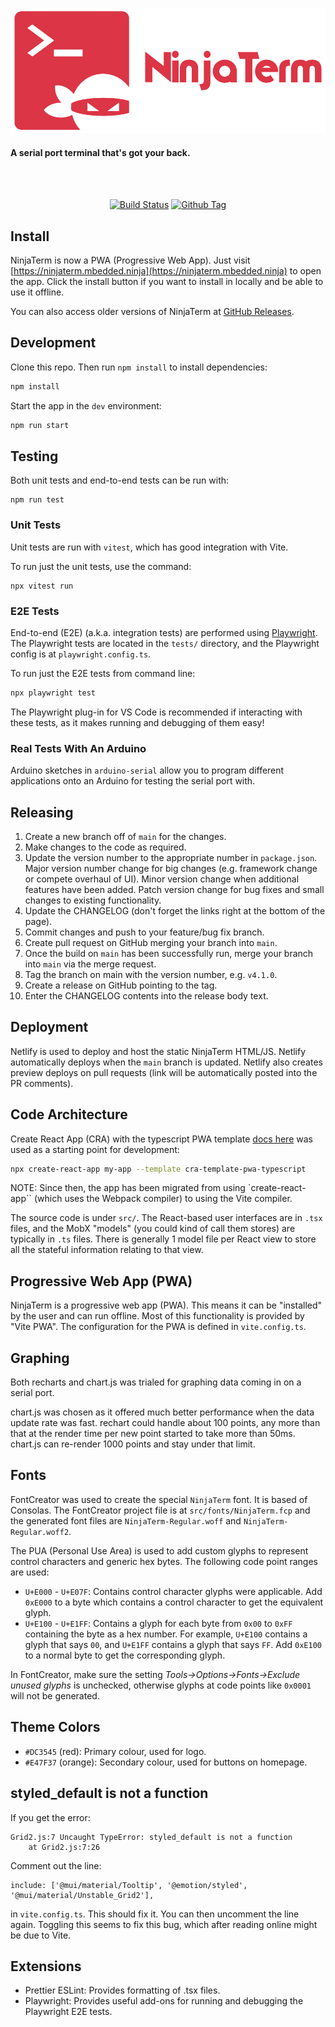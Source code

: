<p align="center"><img src="img/logo/v3/github-readme-logo.png" alt="QList" height="200px"></p>

#### A serial port terminal that's got your back.

<br>

<br>

<div align="center">

[![Build Status][github-actions-status]][github-actions-url]
[![Github Tag][github-tag-image]][github-tag-url]

</div>

## Install

NinjaTerm is now a PWA (Progressive Web App). Just visit [https://ninjaterm.mbedded.ninja](https://ninjaterm.mbedded.ninja) to open the app. Click the install button if you want to install in locally and be able to use it offline.

You can also access older versions of NinjaTerm at [GitHub Releases](https://github.com/gbmhunter/NinjaTerm/releases).

## Development

Clone this repo. Then run `npm install` to install dependencies:

```bash
npm install
```

Start the app in the `dev` environment:

```bash
npm run start
```

## Testing

Both unit tests and end-to-end tests can be run with:

```shell
npm run test
```

### Unit Tests

Unit tests are run with `vitest`, which has good integration with Vite.

To run just the unit tests, use the command:

```
npx vitest run
```

### E2E Tests

End-to-end (E2E) (a.k.a. integration tests) are performed using [Playwright](https://playwright.dev/). The Playwright tests are located in the `tests/` directory, and the Playwright config is at `playwright.config.ts`.

To run just the E2E tests from command line:

```bash
npx playwright test
```

The Playwright plug-in for VS Code is recommended if interacting with these tests, as it makes running and debugging of them easy!

### Real Tests With An Arduino 

Arduino sketches in `arduino-serial` allow you to program different applications onto an Arduino for testing the serial port with.

## Releasing

1. Create a new branch off of `main` for the changes.
1. Make changes to the code as required.
1. Update the version number to the appropriate number in `package.json`. Major version number change for big changes (e.g. framework change or compete overhaul of UI). Minor version change when additional features have been added. Patch version change for bug fixes and small changes to existing functionality.
1. Update the CHANGELOG (don't forget the links right at the bottom of the page).
1. Commit changes and push to your feature/bug fix branch.
1. Create pull request on GitHub merging your branch into `main`.
1. Once the build on `main` has been successfully run, merge your branch into `main` via the merge request.
1. Tag the branch on main with the version number, e.g. `v4.1.0`.
1. Create a release on GitHub pointing to the tag.
1. Enter the CHANGELOG contents into the release body text.

## Deployment

Netlify is used to deploy and host the static NinjaTerm HTML/JS. Netlify automatically deploys when the `main` branch is updated. Netlify also creates preview deploys on pull requests (link will be automatically posted into the PR comments).

## Code Architecture

Create React App (CRA) with the typescript PWA template [docs here](https://create-react-app.dev/docs/making-a-progressive-web-app/) was used as a starting point for development:

```bash
npx create-react-app my-app --template cra-template-pwa-typescript
```

NOTE: Since then, the app has been migrated from using `create-react-app`` (which uses the Webpack compiler) to using the Vite compiler.

The source code is under `src/`. The React-based user interfaces are in `.tsx` files, and the MobX "models" (you could kind of call them stores) are typically in `.ts` files. There is generally 1 model file per React view to store all the stateful information relating to that view. 

## Progressive Web App (PWA)

NinjaTerm is a progressive web app (PWA). This means it can be "installed" by the user and can run offline. Most of this functionality is provided by "Vite PWA". The configuration for the PWA is defined in `vite.config.ts`.

## Graphing

Both recharts and chart.js was trialed for graphing data coming in on a serial port.

chart.js was chosen as it offered much better performance when the data update rate was fast. rechart could handle about 100 points, any more than that at the render time per new point started to take more than 50ms. chart.js can re-render 1000 points and stay under that limit.

## Fonts

FontCreator was used to create the special `NinjaTerm` font. It is based of Consolas. The FontCreator project file is at `src/fonts/NinjaTerm.fcp` and the generated font files are `NinjaTerm-Regular.woff` and `NinjaTerm-Regular.woff2`.

The PUA (Personal Use Area) is used to add custom glyphs to represent control characters and generic hex bytes. The following code point ranges are used:

* `U+E000` - `U+E07F`: Contains control character glyphs were applicable. Add `0xE000` to a byte which contains a control character to get the equivalent glyph.
* `U+E100` - `U+E1FF`: Contains a glyph for each byte from `0x00` to `0xFF` containing the byte as a hex number. For example, `U+E100` contains a glyph that says `00`, and `U+E1FF` contains a glyph that says `FF`. Add `0xE100` to a normal byte to get the corresponding glyph.

In FontCreator, make sure the setting _Tools->Options->Fonts->Exclude unused glyphs_ is unchecked, otherwise glyphs at code points like `0x0001` will not be generated.

## Theme Colors

* `#DC3545` (red): Primary colour, used for logo.
* `#E47F37` (orange): Secondary colour, used for buttons on homepage.

## styled_default is not a function

If you get the error:

```
Grid2.js:7 Uncaught TypeError: styled_default is not a function
    at Grid2.js:7:26
```

Comment out the line:

```
include: ['@mui/material/Tooltip', '@emotion/styled', '@mui/material/Unstable_Grid2'],
```

in `vite.config.ts`. This should fix it. You can then uncomment the line again. Toggling this seems to fix this bug, which after reading online might be due to Vite.

## Extensions

* Prettier ESLint: Provides formatting of .tsx files.
* Playwright: Provides useful add-ons for running and debugging the Playwright E2E tests.

[github-actions-status]: https://github.com/gbmhunter/NinjaTerm/workflows/Test/badge.svg
[github-actions-url]: https://github.com/gbmhunter/NinjaTerm/actions
[github-tag-image]: https://img.shields.io/github/tag/gbmhunter/NinjaTerm.svg?label=version
[github-tag-url]: https://github.com/gbmhunter/NinjaTerm/releases/latest
